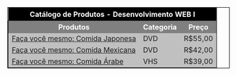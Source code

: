 <body>
    <table style="border: 0.5px solid black; width: 100%;">
        <tr>
            <th style="background-color: black; color: white;" colspan="3">
                Catálogo de Produtos - Desenvolvimento WEB I
            </th>
        </tr>
        <tbody style= "border: 1px solid black;">
            <tr style="background-color: gray; color: white;">
                <th>Produtos</th>
                <th>Categoria</th>
                <th>Preço</th>
              </tr>
              <tr style="background-color: silver;">
                <td style="text-decoration: underline">Faça você mesmo: Comida Japonesa</td>
                <td>DVD</td>
                <td>R$55,00</td>
              </tr>
              <tr style="background-color: silver;">
                <td style="text-decoration: underline">Faça você mesmo: Comida Mexicana</td>
                <td>DVD</td>
                <td>R$42,00</td>
              </tr>
              <tr style="background-color: silver;">
                <td style="text-decoration: underline">Faça você mesmo: Comida Árabe</td>
                <td>VHS</td>
                <td>R$39,00</td>
              </tr>
        </tbody>
    </table>
</body>
